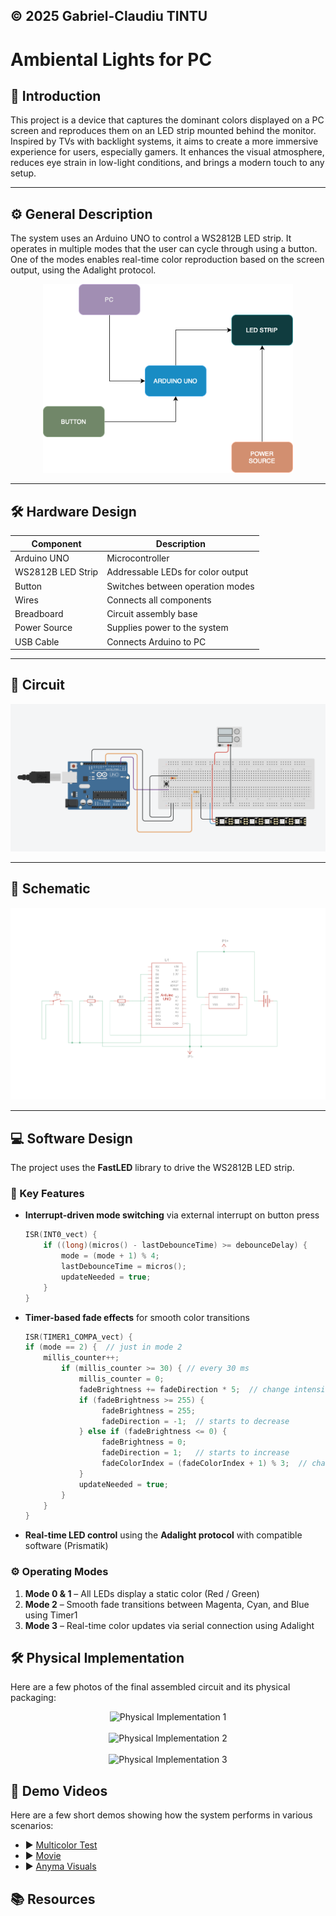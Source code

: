 ## © 2025 Gabriel-Claudiu TINTU

# Ambiental Lights for PC

## 📌 Introduction

This project is a device that captures the dominant colors displayed on a PC screen and reproduces them on an LED strip mounted behind the monitor. Inspired by TVs with backlight systems, it aims to create a more immersive experience for users, especially gamers. It enhances the visual atmosphere, reduces eye strain in low-light conditions, and brings a modern touch to any setup.

---

## ⚙️ General Description

The system uses an Arduino UNO to control a WS2812B LED strip. It operates in multiple modes that the user can cycle through using a button. One of the modes enables real-time color reproduction based on the screen output, using the Adalight protocol.

<p align="center">
  <img src="images/block.png" alt="Block Diagram" width="400"/>
</p>

---

## 🛠️ Hardware Design

| Component            | Description                        |
|---------------------|------------------------------------|
| Arduino UNO          | Microcontroller                    |
| WS2812B LED Strip    | Addressable LEDs for color output  |
| Button               | Switches between operation modes   |
| Wires                | Connects all components            |
| Breadboard           | Circuit assembly base              |
| Power Source         | Supplies power to the system       |
| USB Cable            | Connects Arduino to PC             |

---

## 🔌 Circuit

![Circuit](/images/circuit.png)

---

## 📐 Schematic

![Schematic](/images/schematic.png)

---

## 💻 Software Design

The project uses the **FastLED** library to drive the WS2812B LED strip.

### 🧠 Key Features

- **Interrupt-driven mode switching** via external interrupt on button press
    ```cpp
    ISR(INT0_vect) {
        if ((long)(micros() - lastDebounceTime) >= debounceDelay) {
            mode = (mode + 1) % 4;
            lastDebounceTime = micros();
            updateNeeded = true;
        }
    }
- **Timer-based fade effects** for smooth color transitions
    ```cpp
    ISR(TIMER1_COMPA_vect) {
    if (mode == 2) {  // just in mode 2
        millis_counter++;
            if (millis_counter >= 30) { // every 30 ms
                millis_counter = 0;
                fadeBrightness += fadeDirection * 5;  // change intensity
                if (fadeBrightness >= 255) {
                     fadeBrightness = 255;
                     fadeDirection = -1;  // starts to decrease
                } else if (fadeBrightness <= 0) {
                     fadeBrightness = 0;
                     fadeDirection = 1;   // starts to increase
                     fadeColorIndex = (fadeColorIndex + 1) % 3;  // change color after a complete cycle
                }
                updateNeeded = true;
            }
        }
    }
- **Real-time LED control** using the **Adalight protocol** with compatible software (Prismatik)

### ⚙️ Operating Modes

1. **Mode 0 & 1** – All LEDs display a static color (Red / Green)
2. **Mode 2** – Smooth fade transitions between Magenta, Cyan, and Blue using Timer1
3. **Mode 3** – Real-time color updates via serial connection using Adalight

## 🛠️ Physical Implementation

Here are a few photos of the final assembled circuit and its physical packaging:

<p align="center">
  <img src="images/physical_1.png" alt="Physical Implementation 1" width="400"/>
  <br/><br/>
  <img src="images/physical_2.png" alt="Physical Implementation 2" width="400"/>
  <br/><br/>
  <img src="images/physical_3.png" alt="Physical Implementation 3" width="400"/>
</p>

## 🎥 Demo Videos

Here are a few short demos showing how the system performs in various scenarios:

- ▶️ [Multicolor Test](https://youtu.be/tgFl40qwzO8)
- ▶️ [Movie](https://youtu.be/PxrLqxLwM0I)
- ▶️ [Anyma Visuals](https://youtu.be/g9zJSYMoYSU)


## 📚 Resources


